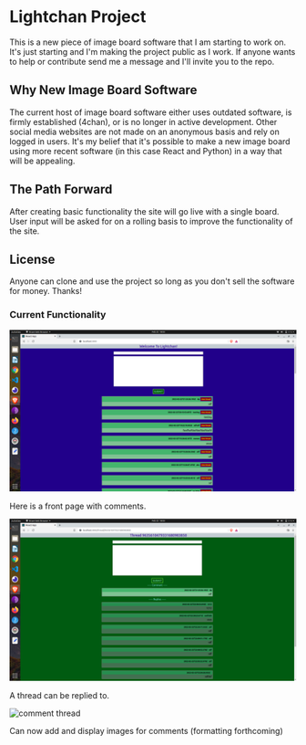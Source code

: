 # Lightchan Project


This is a new piece of image board software that I am starting to work on. It's just starting and I'm making the project public as I work. If anyone wants to help or contribute send me a message and I'll invite you to the repo. 

## Why New Image Board Software

The current host of image board software either uses outdated software, is firmly established (4chan), or is no longer in active development. Other social media websites are not made on an anonymous basis and rely on logged in users. It's my belief that it's possible to make a new image board using more recent software (in this case React and Python) in a way that will be appealing.

## The Path Forward

After creating basic functionality the site will go live with a single board. User input will be asked for on a rolling basis to improve the functionality of the site.

## License

Anyone can clone and use the project so long as you don't sell the software for money. Thanks!

### Current Functionality

![front page](./frontpage.png "The Front Page")

Here is a front page with comments.

![comment thread](./thread.png "A Comment Thread")

A thread can be replied to.

![comment thread](./image.png "Add Picture Functionality")

Can now add and display images for comments (formatting forthcoming)
